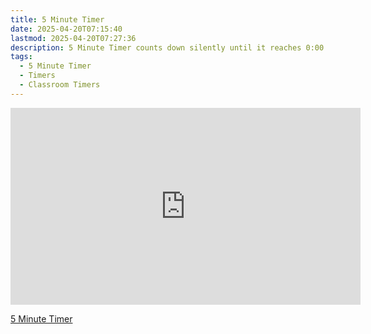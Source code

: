 ```yaml
---
title: 5 Minute Timer
date: 2025-04-20T07:15:40
lastmod: 2025-04-20T07:27:36
description: 5 Minute Timer counts down silently until it reaches 0:00 and then makes a sound to show time is up
tags:
  - 5 Minute Timer
  - Timers
  - Classroom Timers
---
```


<div class="iframe-16-9-container">
<iframe class="youTubeIframe" width="560" height="315" src="https://www.youtube.com/embed/hvmnP65wEu8" title="2 Minute Timer" frameborder="0" allow="accelerometer; autoplay; clipboard-write; encrypted-media; gyroscope; picture-in-picture; web-share" allowfullscreen></iframe>
</div>

[5 Minute Timer](https://youtu.be/hvmnP65wEu8)
